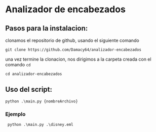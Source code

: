 # Analizador de encabezados

## Pasos para la instalacion:

clonamos el repositorio de github, usando el siguiente comando
```
git clone https://github.com/Damacy64/analizador-encabezados
```
una vez termine la clonacion, nos dirigimos a la carpeta creada con el comando `cd`
```
cd analizador-encabezados
```

## Uso del script:
```
python .\main.py {nombreArchivo}
```
### Ejemplo
```
 python .\main.py .\disney.eml
```
